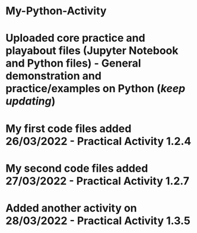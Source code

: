 # My-Python-Activity
# Uploaded core practice and playabout files (Jupyter Notebook and Python files) - General demonstration and practice/examples on Python (***keep updating***)

# My first code files added 26/03/2022 - Practical Activity 1.2.4

# My second code files added 27/03/2022 - Practical Activity 1.2.7

# Added another activity on 28/03/2022 - Practical Activity 1.3.5
